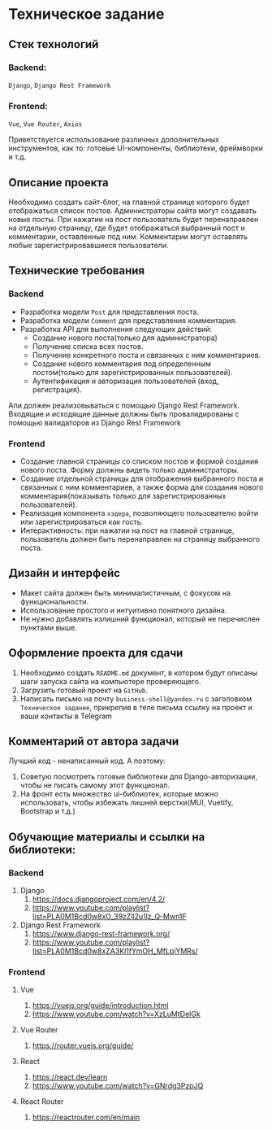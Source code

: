 # Техническое задание

## Стек технологий
### Backend:
`Django`, `Django Rest Framework`

### Frontend:
`Vue`, `Vue Router`, `Axios`

Приветствуется использование различных дополнительных инструментов, как то: готовые UI-компоненты, библиотеки, фреймворки и т.д.

## Описание проекта
Необходимо создать сайт-блог, на главной странице которого будет отображаться список постов. 
Администраторы сайта могут создавать новые посты.
При нажатии на пост пользователь будет перенаправлен на отдельную страницу, где будет отображаться 
выбранный пост и комментарии, оставленные под ним. Комментарии могут оставлять любые зарегистрировавшиеся пользователи.


## Технические требования

### Backend
- Разработка модели `Post` для представления поста.
- Разработка модели `Comment` для представления комментария.
- Разработка API для выполнения следующих действий:
  - Создание нового поста(только для администратора)
  - Получение списка всех постов.
  - Получение конкретного поста и связанных с ним комментариев.
  - Создание нового комментария под определенным постом(только для зарегистрированных пользователей).
  - Аутентификация и авторизация пользователей (вход, регистрация).

Апи должен реализовываться с помощью Django Rest Framework. 
Входящие и исходящие данные должны быть провалидированы 
с помощью валидаторов из Django Rest Framework

### Frontend
- Создание главной страницы со списком постов и формой создания нового поста. Форму должны видеть только администраторы.
- Создание отдельной страницы для отображения выбранного поста и связанных с ним комментариев, а также форма для создания нового комментария(показывать только для зарегистрированных пользователей).
- Реализация компонента `хэдера`, позволяющего пользователю войти или зарегистрироваться как гость.
- Интерактивность: при нажатии на пост на главной странице, пользователь должен быть перенаправлен на страницу выбранного поста.

## Дизайн и интерфейс
- Макет сайта должен быть минималистичным, с фокусом на функциональности.
- Использование простого и интуитивно понятного дизайна.
- Не нужно добавлять излишний функционал, который не перечислен пунктами выше.



## Оформление проекта для сдачи
1. Необходимо создать `README.md` документ, в котором будут описаны шаги 
запуска сайта на компьютере проверяющего.
2. Загрузить готовый проект на `GitHub`.
3. Написать письмо на почту `business-shell@yandex.ru` с заголовком `Техническое задание`, прикрепив в теле письма ссылку на проект и ваши контакты в Telegram

## Комментарий от автора задачи
Лучший код - ненаписанный код. А поэтому:
1. Советую посмотреть готовые библиотеки для Django-авторизации, чтобы не писать самому этот функционал.
2. На фронт есть множество ui-библиотек, которые можно использовать, чтобы избежать лишней верстки(MUI, Vuetify, Bootstrap и т.д.) 

## Обучающие материалы и ссылки на библиотеки:
### Backend
1. Django
   1. https://docs.djangoproject.com/en/4.2/
   2. https://www.youtube.com/playlist?list=PLA0M1Bcd0w8xO_39zZll2u1lz_Q-Mwn1F
2. Django Rest Framework
   1. https://www.django-rest-framework.org/
   2. https://www.youtube.com/playlist?list=PLA0M1Bcd0w8xZA3Kl1fYmOH_MfLpiYMRs/

### Frontend
1. Vue
   1. https://vuejs.org/guide/introduction.html
   2. https://www.youtube.com/watch?v=XzLuMtDelGk
2. Vue Router
   1. https://router.vuejs.org/guide/


1. React
   1. https://react.dev/learn
   2. https://www.youtube.com/watch?v=GNrdg3PzpJQ
2. React Router
   1. https://reactrouter.com/en/main
